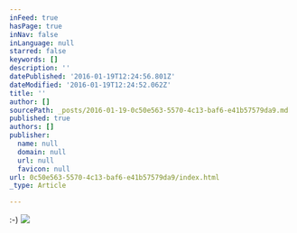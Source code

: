 ```yaml
---
inFeed: true
hasPage: true
inNav: false
inLanguage: null
starred: false
keywords: []
description: ''
datePublished: '2016-01-19T12:24:56.801Z'
dateModified: '2016-01-19T12:24:52.062Z'
title: ''
author: []
sourcePath: _posts/2016-01-19-0c50e563-5570-4c13-baf6-e41b57579da9.md
published: true
authors: []
publisher:
  name: null
  domain: null
  url: null
  favicon: null
url: 0c50e563-5570-4c13-baf6-e41b57579da9/index.html
_type: Article

---
```

:-)
![](https://s3-us-west-2.amazonaws.com/the-grid-img/p/7bf0f90aad7ff897ab96e71166f9e5109ef97624.jpg)